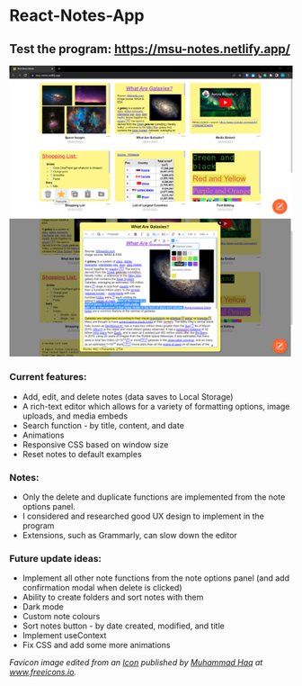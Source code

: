 # React-Notes-App
## Test the program: https://msu-notes.netlify.app/

![Rich React Notes - Screenshot 1](screenshots/Rich-React-Notes-screenshot-1.png)
![Rich React Notes - Screenshot 2](screenshots/Rich-React-Notes-screenshot-2.png)

### Current features:
- Add, edit, and delete notes (data saves to Local Storage)
- A rich-text editor which allows for a variety of formatting options, image uploads, and media embeds
- Search function - by title, content, and date
- Animations
- Responsive CSS based on window size
- Reset notes to default examples

### Notes: 
- Only the delete and duplicate functions are implemented from the note options panel.
- I considered and researched good UX design to implement in the program
- Extensions, such as Grammarly, can slow down the editor

### Future update ideas:
- Implement all other note functions from the note options panel (and add confirmation modal when delete is clicked)
- Ability to create folders and sort notes with them
- Dark mode
- Custom note colours
- Sort notes button - by date created, modified, and title
- Implement useContext
- Fix CSS and add some more animations

*Favicon image edited from an [Icon](https://freeicons.io/notes-and-tasks-flat-icon/note-icon-24975) published by [Muhammad Haq](https://freeicons.io/profile/823 "Publisher's profile") at www.freeicons.io.*
